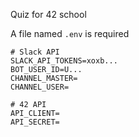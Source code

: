Quiz for 42 school

A file named `.env` is required
```
# Slack API
SLACK_API_TOKENS=xoxb...
BOT_USER_ID=U...
CHANNEL_MASTER=
CHANNEL_USER=

# 42 API
API_CLIENT=
API_SECRET=
```
